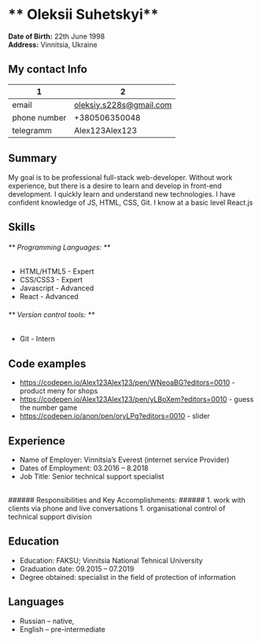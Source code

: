 # **  Oleksii Suhetskyi** #
**Date of Birth:** 22th June 1998   
**Address:** Vinnitsia, Ukraine
<br>
## My contact Info ##
1| 2
------------ | -------------
email| oleksiy.s228s@gmail.com
phone number | +380506350048
telegramm | Alex123Alex123

## Summary ##
My goal is to be professional full-stack web-developer. Without work experience, but there is a desire to learn and develop in front-end development. I quickly learn and understand new technologies. I have confident knowledge of JS, HTML, CSS, Git. I know at a basic level React.js

## Skills ##
###### ** Programming Languages: ** ######
* HTML/HTML5 - Expert
* CSS/CSS3 - Expert
* Javascript - Advanced
* React -  Advanced
###### ** Version control tools: ** ######
* Git - Intern

## Code examples ##
* https://codepen.io/Alex123Alex123/pen/WNeoaBG?editors=0010 - product meny for shops
* https://codepen.io/Alex123Alex123/pen/yLBoXem?editors=0010 - guess the number game
* https://codepen.io/anon/pen/oryLPg?editors=0010 - slider

## Experience ##
* Name of Employer: Vinnitsia’s Everest (internet service Provider)
* Dates of Employment: 03.2016 – 8.2018
* Job Title: Senior technical support specialist
<br>
 ###### Responsibilities and Key Accomplishments: ######
1. work with clients via phone and live conversations
1. organisational control of technical support division

## Education ##
* Education: FAKSU; Vinnitsia National Tehnical University
* Graduation date: 09.2015 – 07.2019
* Degree obtained: specialist in the field of protection of information

## Languages ##
* Russian – native,
* English – pre-intermediate